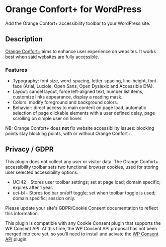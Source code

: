 # Orange Confort+ for WordPress

Add the Orange Confort+ accessibility toolbar to your WordPress site.

## Description

[Orange Confort+](https://confort-plus.orange.com/index_en.html) aims to enhance user experience on websites. It works best when said websites are fully accessible.

### Features

* Typography: font size, word-spacing, letter-spacing, line-height, font-face (Arial, Luciole, Open Sans, Open Dyslexic and Accessible DfA).
* Layout: cancel layout, force left-aligned text, number list items, customize links appearance, display a reading mask.
* Colors: modify foreground and background colors.
* Behavior: direct access to main content on page load, automatic selection of page clickable elements with a user defined delay, page scrolling on simple user on hover.

NB: Orange Confort+ does **not** fix website accessibility issues: blocking points stay blocking points, with or without Orange Confort+.

## Privacy / GDPR

This plugin does not collect any user or visitor data. The Orange Confort+ accessibility toolbar sets two functional browser cookies, used for storing user selected accessibility options.

* UCI42 - Stores user toolbar settings; set at page load; domain specific; expires after 1 year.
* uci-bl - Stores toolbar on/off toggle; set when toolbar toggle is used; domain specific; session only.

Please update your site's GDPR/Cookie Consent documentation to reflect this information.

This plugin is compatible with any Cookie Consent plugin that supports the WP Consent API. At this time, the WP Consent API proposal has not been merged into core yet, so you'll need to install and acivate the [WP Consent API](https://wordpress.org/plugins/wp-consent-api/) plugin.
